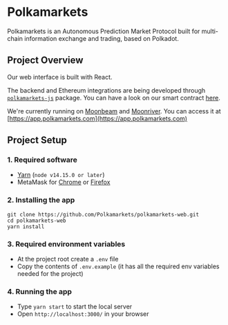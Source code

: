 # Polkamarkets

Polkamarkets is an Autonomous Prediction Market Protocol built for multi-chain information exchange and trading, based on Polkadot.

## Project Overview

Our web interface is built with React.

The backend and Ethereum integrations are being developed through [`polkamarkets-js`](https://github.com/Polkamarkets/polkamarkets-js) package. You can have a look on our smart contract [here](https://github.com/Polkamarkets/polkamarkets-js/blob/main/contracts/PredictionMarket.sol).

We're currently running on [Moonbeam](https://moonbeam.network/) and [Moonriver](https://moonbeam.network/networks/moonriver/). You can access it at [https://app.polkamarkets.com](https://app.polkamarkets.com)

## Project Setup

### 1. Required software

- [Yarn](https://yarnpkg.com/) (`node v14.15.0 or later`)
- MetaMask for [Chrome](https://chrome.google.com/webstore/detail/metamask/nkbihfbeogaeaoehlefnkodbefgpgknn?hl=en) or [Firefox](https://addons.mozilla.org/en-US/firefox/addon/ether-metamask/)

### 2. Installing the app

```
git clone https://github.com/Polkamarkets/polkamarkets-web.git
cd polkamarkets-web
yarn install
```

### 3. Required environment variables

- At the project root create a `.env` file
- Copy the contents of `.env.example` (it has all the required env variables needed for the project)

### 4. Running the app

- Type `yarn start` to start the local server
- Open `http://localhost:3000/` in your browser
